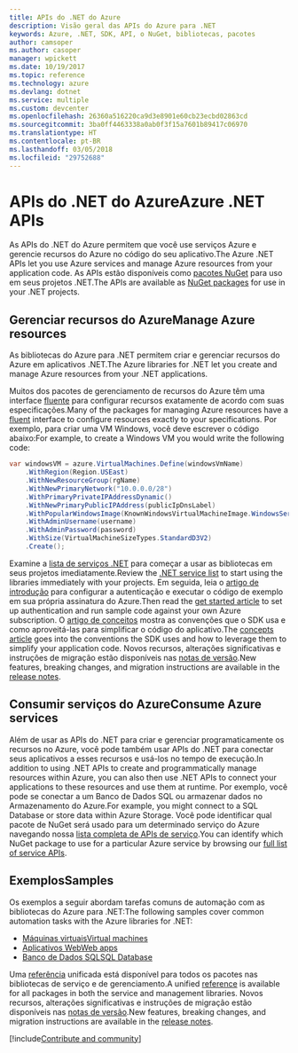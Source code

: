 ```yaml
---
title: APIs do .NET do Azure
description: Visão geral das APIs do Azure para .NET
keywords: Azure, .NET, SDK, API, o NuGet, bibliotecas, pacotes
author: camsoper
ms.author: casoper
manager: wpickett
ms.date: 10/19/2017
ms.topic: reference
ms.technology: azure
ms.devlang: dotnet
ms.service: multiple
ms.custom: devcenter
ms.openlocfilehash: 26360a516220ca9d3e8901e60cb23ecbd02863cd
ms.sourcegitcommit: 3ba0ff4463338a0ab0f3f15a7601b89417c06970
ms.translationtype: HT
ms.contentlocale: pt-BR
ms.lasthandoff: 03/05/2018
ms.locfileid: "29752688"
---
```

# <a name="azure-net-apis"></a><span data-ttu-id="4ba26-104">APIs do .NET do Azure</span><span class="sxs-lookup"><span data-stu-id="4ba26-104">Azure .NET APIs</span></span>

<span data-ttu-id="4ba26-105">As APIs do .NET do Azure permitem que você use serviços Azure e gerencie recursos do Azure no código do seu aplicativo.</span><span class="sxs-lookup"><span data-stu-id="4ba26-105">The Azure .NET APIs let you use Azure services and manage Azure resources from your application code.</span></span> <span data-ttu-id="4ba26-106">As APIs estão disponíveis como [pacotes NuGet](/dotnet/api/overview/azure/) para uso em seus projetos .NET.</span><span class="sxs-lookup"><span data-stu-id="4ba26-106">The APIs are available as [NuGet packages](/dotnet/api/overview/azure/) for use in your .NET projects.</span></span> 

## <a name="manage-azure-resources"></a><span data-ttu-id="4ba26-107">Gerenciar recursos do Azure</span><span class="sxs-lookup"><span data-stu-id="4ba26-107">Manage Azure resources</span></span>

<span data-ttu-id="4ba26-108">As bibliotecas do Azure para .NET permitem criar e gerenciar recursos do Azure em aplicativos .NET.</span><span class="sxs-lookup"><span data-stu-id="4ba26-108">The Azure libraries for .NET let you create and manage Azure resources from your .NET applications.</span></span>

<span data-ttu-id="4ba26-109">Muitos dos pacotes de gerenciamento de recursos do Azure têm uma interface [fluente](dotnet-sdk-azure-concepts.md) para configurar recursos exatamente de acordo com suas especificações.</span><span class="sxs-lookup"><span data-stu-id="4ba26-109">Many of the packages for managing Azure resources have a [fluent](dotnet-sdk-azure-concepts.md) interface to configure resources exactly to your specifications.</span></span> <span data-ttu-id="4ba26-110">Por exemplo, para criar uma VM Windows, você deve escrever o código abaixo:</span><span class="sxs-lookup"><span data-stu-id="4ba26-110">For example, to create a Windows VM you would write the following code:</span></span>

```csharp
var windowsVM = azure.VirtualMachines.Define(windowsVmName)
    .WithRegion(Region.USEast)
    .WithNewResourceGroup(rgName)
    .WithNewPrimaryNetwork("10.0.0.0/28")
    .WithPrimaryPrivateIPAddressDynamic()
    .WithNewPrimaryPublicIPAddress(publicIpDnsLabel)
    .WithPopularWindowsImage(KnownWindowsVirtualMachineImage.WindowsServer2012R2Datacenter)
    .WithAdminUsername(username)
    .WithAdminPassword(password)
    .WithSize(VirtualMachineSizeTypes.StandardD3V2)
    .Create();
 ```

<span data-ttu-id="4ba26-111">Examine a [lista de serviços .NET](/dotnet/api/overview/azure/) para começar a usar as bibliotecas em seus projetos imediatamente.</span><span class="sxs-lookup"><span data-stu-id="4ba26-111">Review the [.NET service list](/dotnet/api/overview/azure/) to start using the libraries immediately with your projects.</span></span> <span data-ttu-id="4ba26-112">Em seguida, leia o [artigo de introdução](dotnet-sdk-azure-get-started.md) para configurar a autenticação e executar o código de exemplo em sua própria assinatura do Azure.</span><span class="sxs-lookup"><span data-stu-id="4ba26-112">Then read the [get started article](dotnet-sdk-azure-get-started.md) to set up authentication and run sample code against your own Azure subscription.</span></span>  <span data-ttu-id="4ba26-113">O [artigo de conceitos](dotnet-sdk-azure-concepts.md) mostra as convenções que o SDK usa e como aproveitá-las para simplificar o código do aplicativo.</span><span class="sxs-lookup"><span data-stu-id="4ba26-113">The [concepts article](dotnet-sdk-azure-concepts.md) goes into the conventions the SDK uses and how to leverage them to simplify your application code.</span></span> <span data-ttu-id="4ba26-114">Novos recursos, alterações significativas e instruções de migração estão disponíveis nas [notas de versão](dotnet-sdk-azure-release-notes.md).</span><span class="sxs-lookup"><span data-stu-id="4ba26-114">New features, breaking changes, and migration instructions are available in the [release notes](dotnet-sdk-azure-release-notes.md).</span></span>

## <a name="consume-azure-services"></a><span data-ttu-id="4ba26-115">Consumir serviços do Azure</span><span class="sxs-lookup"><span data-stu-id="4ba26-115">Consume Azure services</span></span>

<span data-ttu-id="4ba26-116">Além de usar as APIs do .NET para criar e gerenciar programaticamente os recursos no Azure, você pode também usar APIs do .NET para conectar seus aplicativos a esses recursos e usá-los no tempo de execução.</span><span class="sxs-lookup"><span data-stu-id="4ba26-116">In addition to using .NET APIs to create and programmatically manage resources within Azure, you can also then use .NET APIs to connect your applications to these resources and use them at runtime.</span></span>  <span data-ttu-id="4ba26-117">Por exemplo, você pode se conectar a um Banco de Dados SQL ou armazenar dados no Armazenamento do Azure.</span><span class="sxs-lookup"><span data-stu-id="4ba26-117">For example, you might connect to a SQL Database or store data within Azure Storage.</span></span>  <span data-ttu-id="4ba26-118">Você pode identificar qual pacote de NuGet será usado para um determinado serviço do Azure navegando nossa [lista completa de APIs de serviço](/dotnet/api/overview/azure/).</span><span class="sxs-lookup"><span data-stu-id="4ba26-118">You can identify which NuGet package to use for a particular Azure service by browsing our [full list of service APIs](/dotnet/api/overview/azure/).</span></span>  

## <a name="samples"></a><span data-ttu-id="4ba26-119">Exemplos</span><span class="sxs-lookup"><span data-stu-id="4ba26-119">Samples</span></span>

<span data-ttu-id="4ba26-120">Os exemplos a seguir abordam tarefas comuns de automação com as bibliotecas do Azure para .NET:</span><span class="sxs-lookup"><span data-stu-id="4ba26-120">The following samples cover common automation tasks with the Azure libraries for .NET:</span></span>

- [<span data-ttu-id="4ba26-121">Máquinas virtuais</span><span class="sxs-lookup"><span data-stu-id="4ba26-121">Virtual machines</span></span>](dotnet-sdk-azure-virtual-machine-samples.md)
- [<span data-ttu-id="4ba26-122">Aplicativos Web</span><span class="sxs-lookup"><span data-stu-id="4ba26-122">Web apps</span></span>](dotnet-sdk-azure-web-apps-samples.md)
- [<span data-ttu-id="4ba26-123">Banco de Dados SQL</span><span class="sxs-lookup"><span data-stu-id="4ba26-123">SQL Database</span></span>](dotnet-sdk-azure-sql-database-samples.md)

<span data-ttu-id="4ba26-124">Uma [referência](/dotnet/api/overview/azure/?view=azure-dotnet) unificada está disponível para todos os pacotes nas bibliotecas de serviço e de gerenciamento.</span><span class="sxs-lookup"><span data-stu-id="4ba26-124">A unified [reference](/dotnet/api/overview/azure/?view=azure-dotnet) is available for all packages in both the service and management libraries.</span></span> <span data-ttu-id="4ba26-125">Novos recursos, alterações significativas e instruções de migração estão disponíveis nas [notas de versão](dotnet-sdk-azure-release-notes.md).</span><span class="sxs-lookup"><span data-stu-id="4ba26-125">New features, breaking changes, and migration instructions are available in the [release notes](dotnet-sdk-azure-release-notes.md).</span></span>

[!include[Contribute and community](includes/contribute.md)]